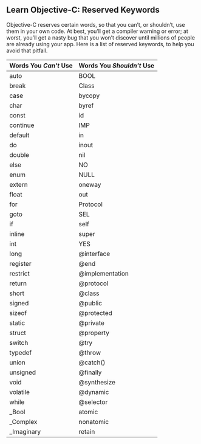 ## Learn Objective-C: Reserved Keywords

Objective-C reserves certain words, so that you can’t, or shouldn’t, use them in your own code. At best, you’ll get a compiler warning or error; at worst, you’ll get a nasty bug that you won’t discover until millions of people are already using your app. Here is a list of reserved keywords, to help you avoid that pitfall.

| Words You *Can't* Use | Words You *Shouldn't* Use |
| --------------------- | ------------------------- |
| auto | BOOL |
| break | Class |
| case | bycopy |
| char | byref | 
| const | id | 
| continue | IMP | 
| default | in |
| do | inout | 
| double | nil | 
| else | NO |
| enum | NULL |
| extern | oneway | 
| float | out |
| for | Protocol | 
| goto | SEL |
| if | self | 
| inline | super |
| int | YES |
| long | @interface |
| register | @end |
| restrict | @implementation |
| return | @protocol | 
| short | @class |
| signed | @public | 
| sizeof | @protected |
| static | @private |
| struct | @property |
| switch | @try | 
| typedef | @throw |
| union | @catch() |
| unsigned | @finally |
| void | @synthesize |
| volatile | @dynamic | 
| while | @selector |
| _Bool | atomic |
| _Complex | nonatomic |
| _Imaginary | retain |
